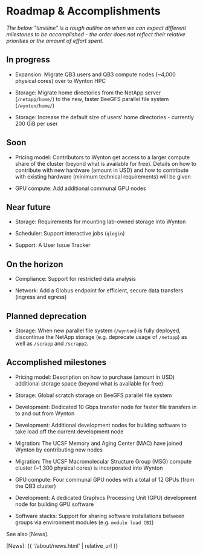 # Roadmap & Accomplishments

_The below "timeline" is a rough outline on when we can expect different milestones to be accomplished - the order does not reflect their relative priorities or the amount of effort spent_.


## In progress

* Expansion: Migrate QB3 users and QB3 compute nodes (~4,000 physical cores) over to Wynton HPC

* Storage: Migrate home directories from the NetApp server (`/netapp/home/`) to the new, faster BeeGFS parallel file system (`/wynton/home/`)

* Storage: Increase the default size of users' home directories - currently 200 GiB per user


## Soon

* Pricing model: Contributors to Wynton get access to a larger compute share of the cluster (beyond what is available for free).  Details on how to contribute with new hardware (amount in USD) and how to contribute with existing hardware (minimum technical requirements) will be given

* GPU compute: Add additional communal GPU nodes


## Near future

* Storage: Requirements for mounting lab-owned storage into Wynton

* Scheduler: Support interactive jobs (`qlogin`)

* Support: A User Issue Tracker


## On the horizon

* Compliance: Support for restricted data analysis

* Network: Add a Globus endpoint for efficient, secure data transfers (ingress and egress)


## Planned deprecation

* Storage: When new parallel file system (`/wynton`) is fully deployed, discontinue the NetApp storage (e.g. deprecate usage of `/netapp`) as well as `/scrapp` and `/scrapp2`.


## Accomplished milestones

* Pricing model: Description on how to purchase (amount in USD) additional storage space (beyond what is available for free)

* Storage: Global scratch storage on BeeGFS parallel file system

* Development: Dedicated 10 Gbps transfer node for faster file transfers in to and out from Wynton

* Development: Additional development nodes for building software to take load off the current development node

* Migration: The UCSF Memory and Aging Center (MAC) have joined Wynton by contributing new nodes

* Migration: The UCSF Macromolecular Structure Group (MSG) compute cluster (~1,300 physical cores) is incorporated into Wynton

* GPU compute: Four communal GPU nodes with a total of 12 GPUs (from the QB3 cluster)

* Development: A dedicated Graphics Processing Unit (GPU) development node for building GPU software

* Software stacks: Support for sharing software installations between groups via environment modules (e.g. `module load CBI`)


See also [News].



[QB3]: https://salilab.org/qb3cluster/
[BeeGFS]: https://www.beegfs.io/
[Globus]: https://www.globus.org/
[News]: {{ '/about/news.html' | relative_url }}
